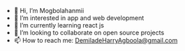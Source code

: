 - 👋 Hi, I’m Mogbolahanmii
- 👀 I’m interested in app and web development
- 🌱 I’m currently learning react js
- 💞️ I’m looking to collaborate on open source projects
- 📫 How to reach me: DemiladeHarryAgboola@gmail.com

<!---
Mogbolahanmii/Mogbolahanmii is a ✨ special ✨ repository because its `README.md` (this file) appears on your GitHub profile.
You can click the Preview link to take a look at your changes.
--->
